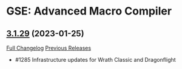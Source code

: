 # GSE: Advanced Macro Compiler

## [3.1.29](https://github.com/TimothyLuke/GSE-Advanced-Macro-Compiler/tree/3.1.29) (2023-01-25)
[Full Changelog](https://github.com/TimothyLuke/GSE-Advanced-Macro-Compiler/compare/3.1.28...3.1.29) [Previous Releases](https://github.com/TimothyLuke/GSE-Advanced-Macro-Compiler/releases)

- #1285 Infrastructure updates for Wrath Classic and Dragonflight  
